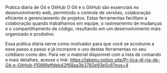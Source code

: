 Prática diária de Git e GitHub
O Git e o GitHub são essenciais no desenvolvimento web, permitindo o controle de versões, colaboração eficiente e gerenciamento de projetos. Estas ferramentas facilitam a colaboração quando trabalhamos em equipe, o rastreamento de mudanças e o compartilhamento de código, resultando em um desenvolvimento mais organizado e produtivo.

Essa prática diária serve como motivador para que você se acostume a esse passo a passo e já incorpore o uso destas ferramentas no seu cotidiano como dev. Para ver o material disponível com a lista de comando e mais detalhes, acesse o link: https://labenu.notion.site/Pr-tica-di-ria-de-Git-e-GitHub-f1086feffdeb42f68aa3b3782e93e5c6?pvs=4